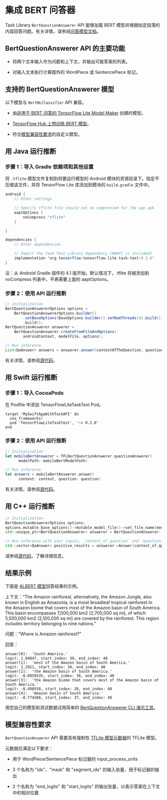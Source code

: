 # 集成 BERT 问答器

Task Library `BertQuestionAnswerer` API 能够加载 BERT 模型并根据给定段落的内容回答问题。有关详情，请参阅<a href="../../examples/bert_qa/overview">问答模型文档</a>。

## BertQuestionAnswerer API 的主要功能

- 将两个文本输入作为问题和上下文，并输出可能答案的列表。

- 对输入文本执行计算图外的 <a>WordPiece</a> 或 <a>SentencePiece</a> 标记。

## 支持的 BertQuestionAnswerer 模型

以下模型与 `BertNLClassifier` API 兼容。

- 由[适用于 BERT 问答的 TensorFlow Lite Model Maker](https://www.tensorflow.org/lite/models/modify/model_maker/question_answer) 创建的模型。

- [TensorFlow Hub 上预训练 BERT 模型](https://tfhub.dev/tensorflow/collections/lite/task-library/bert-question-answerer/1)。

- 符合[模型兼容性要求](#model-compatibility-requirements)的自定义模型。

## 用 Java 运行推断

### 步骤 1：导入 Gradle 依赖项和其他设置

将 `.tflite` 模型文件复制到将要运行模型的 Android 模块的资源目录下。指定不压缩该文件，并将 TensorFlow Lite 库添加到模块的 `build.gradle` 文件中。

```java
android {
    // Other settings

    // Specify tflite file should not be compressed for the app apk
    aaptOptions {
        noCompress "tflite"
    }

}

dependencies {
    // Other dependencies

    // Import the Task Text Library dependency (NNAPI is included)
    implementation 'org.tensorflow:tensorflow-lite-task-text:0.3.0'
}
```

注：从 Android Gradle 插件的 4.1 版开始，默认情况下，.tflite 将被添加到 noCompress 列表中，不再需要上面的 aaptOptions。

### 步骤 2：使用 API 运行推断

```java
// Initialization
BertQuestionAnswererOptions options =
    BertQuestionAnswererOptions.builder()
        .setBaseOptions(BaseOptions.builder().setNumThreads(4).build())
        .build();
BertQuestionAnswerer answerer =
    BertQuestionAnswerer.createFromFileAndOptions(
        androidContext, modelFile, options);

// Run inference
List<QaAnswer> answers = answerer.answer(contextOfTheQuestion, questionToAsk);
```

有关详情，请参阅[源代码](https://github.com/tensorflow/tflite-support/blob/master/tensorflow_lite_support/java/src/java/org/tensorflow/lite/task/text/qa/BertQuestionAnswerer.java)。

## 用 Swift 运行推断

### 步骤 1：导入 CocoaPods

在 Podfile 中添加 TensorFlowLiteTaskText Pod。

```
target 'MySwiftAppWithTaskAPI' do
  use_frameworks!
  pod 'TensorFlowLiteTaskText', '~> 0.2.0'
end
```

### 步骤 2：使用 API 运行推断

```swift
// Initialization
let mobileBertAnswerer = TFLBertQuestionAnswerer.questionAnswerer(
      modelPath: mobileBertModelPath)

// Run inference
let answers = mobileBertAnswerer.answer(
      context: context, question: question)
```

有关详情，请参阅[源代码](https://github.com/tensorflow/tflite-support/blob/master/tensorflow_lite_support/ios/task/text/qa/Sources/TFLBertQuestionAnswerer.h)。

## 用 C++ 运行推断

```c++
// Initialization
BertQuestionAnswererOptions options;
options.mutable_base_options()->mutable_model_file()->set_file_name(model_path);
std::unique_ptr<BertQuestionAnswerer> answerer = BertQuestionAnswerer::CreateFromOptions(options).value();

// Run inference with your inputs, `context_of_question` and `question_to_ask`.
std::vector<QaAnswer> positive_results = answerer->Answer(context_of_question, question_to_ask);
```

请参阅[源代码](https://github.com/tensorflow/tflite-support/blob/master/tensorflow_lite_support/cc/task/text/bert_question_answerer.h)，了解详细信息。

## 结果示例

下面是 [ALBERT 模型](https://tfhub.dev/tensorflow/lite-model/albert_lite_base/squadv1/1)回答结果的示例。

上下文：“The Amazon rainforest, alternatively, the Amazon Jungle, also known in English as Amazonia, is a moist broadleaf tropical rainforest in the Amazon biome that covers most of the Amazon basin of South America. This basin encompasses 7,000,000 km2 (2,700,000 sq mi), of which 5,500,000 km2 (2,100,000 sq mi) are covered by the rainforest. This region includes territory belonging to nine nations.”

问题：“Where is Amazon rainforest?”

回答：

```
answer[0]:  'South America.'
logit: 1.84847, start_index: 39, end_index: 40
answer[1]:  'most of the Amazon basin of South America.'
logit: 1.2921, start_index: 34, end_index: 40
answer[2]:  'the Amazon basin of South America.'
logit: -0.0959535, start_index: 36, end_index: 40
answer[3]:  'the Amazon biome that covers most of the Amazon basin of South America.'
logit: -0.498558, start_index: 28, end_index: 40
answer[4]:  'Amazon basin of South America.'
logit: -0.774266, start_index: 37, end_index: 40

```

用您自己的模型和测试数据试用简单的 [BertQuestionAnswerer CLI 演示工具](https://github.com/tensorflow/tflite-support/blob/master/tensorflow_lite_support/examples/task/text/desktop/README.md#bert-question-answerer)。

## 模型兼容性要求

`BertQuestionAnswerer` API 需要具有强制性 [TFLite 模型元数据](../../models/convert/metadata)的 TFLite 模型。

元数据应满足以下要求：

- 用于 WordPiece/SentencePiece 标记器的 input_process_units

- 3 个名称为 "ids"、"mask" 和 "segment_ids" 的输入张量，用于标记器的输出

- 2 个名称为 "end_logits" 和 "start_logits" 的输出张量，以表示答案在上下文中的相对位置
